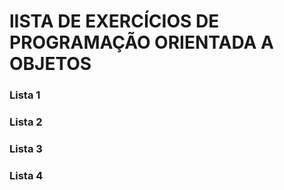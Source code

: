 # lISTA DE EXERCÍCIOS DE PROGRAMAÇÃO ORIENTADA A OBJETOS
### Lista 1
### Lista 2
### Lista 3
### Lista 4
